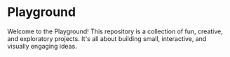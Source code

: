 # Playground

Welcome to the Playground! This repository is a collection of fun, creative, and exploratory projects. It's all about building small, interactive, and visually engaging ideas.
